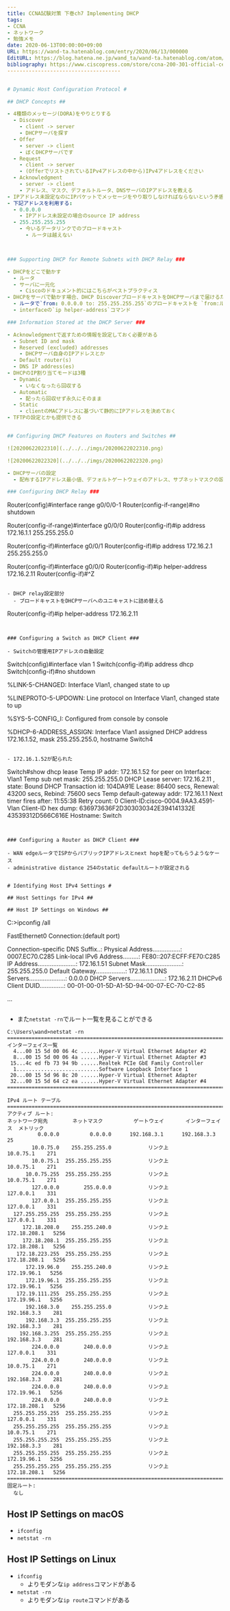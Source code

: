 ```yaml
---
title: CCNA試験対策 下巻ch7 Implementing DHCP
tags:
- CCNA
- ネットワーク
- 勉強メモ
date: 2020-06-13T00:00:00+09:00
URL: https://wand-ta.hatenablog.com/entry/2020/06/13/000000
EditURL: https://blog.hatena.ne.jp/wand_ta/wand-ta.hatenablog.com/atom/entry/26006613588207557
bibliography: https://www.ciscopress.com/store/ccna-200-301-official-cert-guide-volume-2-9781587147135
-------------------------------------


# Dynamic Host Configuration Protocol #

## DHCP Concepts ##

- 4種類のメッセージ(DORA)をやりとりする
  - Discover
    - client -> server
    - DHCPサーバを探す
  - Offer
    - server -> client
    - ぼくDHCPサーバです
  - Request
    - client -> server
    - (OfferでリストされているIPv4アドレスの中から)IPv4アドレスをください
  - Acknowledgment
    - server -> client
    - アドレス、マスク、デフォルトルータ、DNSサーバのIPアドレスを教える
- IPアドレス未設定なのにIPパケットでメッセージをやり取りしなければならないという矛盾
- 下記アドレスを利用する:
  - 0.0.0.0
    - IPアドレス未設定の場合のsource IP address
  - 255.255.255.255
    - 今いるデータリンクでのブロードキャスト
      - ルータは越えない



### Supporting DHCP for Remote Subnets with DHCP Relay ###

- DHCPをどこで動かす
  - ルータ
  - サーバに一元化
    - Ciscoのドキュメント的にはこちらがベストプラクティス
- DHCPをサーバで動かす場合、DHCP DiscoverブロードキャストをDHCPサーバまで届けるためにDHCP relayの設定が必要
  - ルータで`from: 0.0.0.0 to: 255.255.255.255`のブロードキャストを `from:ルータ to:DHCPサーバ`ユニキャストに詰め替える
  - interfaceの`ip helper-address`コマンド

### Information Stored at the DHCP Server ###

- Acknowledgmentで返すための情報を設定しておく必要がある
  - Subnet ID and mask
  - Reserved (excluded) addresses
    - DHCPサーバ自身のIPアドレスとか
  - Default router(s)
  - DNS IP address(es)
- DHCPのIP割り当てモードは3種
  - Dynamic
    - いなくなったら回収する
  - Automatic
    - 配ったら回収せず永久にそのまま
  - Static
    - clientのMACアドレスに基づいて静的にIPアドレスを決めておく
- TFTPの設定とかも提供できる


## Configuring DHCP Features on Routers and Switches ##

![20200622022310](../../../imgs/20200622022310.png)

![20200622022320](../../../imgs/20200622022320.png)

- DHCPサーバの設定
  - 配布するIPアドレス最小値、デフォルトゲートウェイのアドレス、サブネットマスクの設定必須

### Configuring DHCP Relay ###

```
Router(config)#interface range g0/0/0-1
Router(config-if-range)#no shutdown

Router(config-if-range)#interface g0/0/0
Router(config-if)#ip address 172.16.1.1 255.255.255.0

Router(config-if)#interface g0/0/1
Router(config-if)#ip address 172.16.2.1 255.255.255.0

Router(config-if)#interface g0/0/0
Router(config-if)#ip helper-address 172.16.2.11
Router(config-if)#^Z
```

- DHCP relay設定部分
  - ブロードキャストをDHCPサーバへのユニキャストに詰め替える

```
Router(config-if)#ip helper-address 172.16.2.11
```


### Configuring a Switch as DHCP Client ###

- Switchの管理用IPアドレスの自動設定

```
Switch(config)#interface vlan 1
Switch(config-if)#ip address dhcp
Switch(config-if)#no shutdown

%LINK-5-CHANGED: Interface Vlan1, changed state to up

%LINEPROTO-5-UPDOWN: Line protocol on Interface Vlan1, changed state to up

%SYS-5-CONFIG_I: Configured from console by console

%DHCP-6-ADDRESS_ASSIGN: Interface Vlan1 assigned DHCP address 172.16.1.52, mask 255.255.255.0, hostname Switch4
```

- 172.16.1.52が配られた

```
Switch#show dhcp lease
Temp IP addr: 172.16.1.52 for peer on Interface: Vlan1
Temp sub net mask: 255.255.255.0
   DHCP Lease server: 172.16.2.11 , state: Bound
   DHCP Transaction id: 104DA91E
   Lease: 86400 secs,  Renewal: 43200 secs,  Rebind: 75600 secs
Temp default-gateway addr: 172.16.1.1
   Next timer fires after: 11:55:38
   Retry count: 0  Client-ID:cisco-0004.9AA3.4591-Vlan
   Client-ID hex dump: 636973636F2D303030342E394141332E
                       43539312D566C616E
   Hostname: Switch
```


### Configuring a Router as DHCP Client ###

- WAN edgeルータでISPからパブリックIPアドレスとnext hopを配ってもらうようなケース
- administrative distance 254のstatic defaultルートが設定される


# Identifying Host IPv4 Settings #

## Host Settings for IPv4 ##

## Host IP Settings on Windows ##

```
C:\>ipconfig /all

FastEthernet0 Connection:(default port)

   Connection-specific DNS Suffix..: 
   Physical Address................: 0007.EC70.C285
   Link-local IPv6 Address.........: FE80::207:ECFF:FE70:C285
   IP Address......................: 172.16.1.51
   Subnet Mask.....................: 255.255.255.0
   Default Gateway.................: 172.16.1.1
   DNS Servers.....................: 0.0.0.0
   DHCP Servers....................: 172.16.2.11
   DHCPv6 Client DUID..............: 00-01-00-01-5D-A1-5D-94-00-07-EC-70-C2-85

...
```

```

- また`netstat -rn`でルート一覧を見ることができる


```
C:\Users\wand>netstat -rn
===========================================================================
インターフェイス一覧
  4...00 15 5d 00 06 4c ......Hyper-V Virtual Ethernet Adapter #2
  8...00 15 5d 00 06 4a ......Hyper-V Virtual Ethernet Adapter #3
 15...4c ed fb 73 94 9b ......Realtek PCIe GbE Family Controller
  1...........................Software Loopback Interface 1
 20...00 15 5d 96 8c 20 ......Hyper-V Virtual Ethernet Adapter
 32...00 15 5d 64 c2 ea ......Hyper-V Virtual Ethernet Adapter #4
===========================================================================

IPv4 ルート テーブル
===========================================================================
アクティブ ルート:
ネットワーク宛先        ネットマスク          ゲートウェイ       インターフェイス  メトリック
          0.0.0.0          0.0.0.0      192.168.3.1      192.168.3.3     25
        10.0.75.0    255.255.255.0            リンク上         10.0.75.1    271
        10.0.75.1  255.255.255.255            リンク上         10.0.75.1    271
      10.0.75.255  255.255.255.255            リンク上         10.0.75.1    271
        127.0.0.0        255.0.0.0            リンク上         127.0.0.1    331
        127.0.0.1  255.255.255.255            リンク上         127.0.0.1    331
  127.255.255.255  255.255.255.255            リンク上         127.0.0.1    331
     172.18.208.0    255.255.240.0            リンク上      172.18.208.1   5256
     172.18.208.1  255.255.255.255            リンク上      172.18.208.1   5256
   172.18.223.255  255.255.255.255            リンク上      172.18.208.1   5256
      172.19.96.0    255.255.240.0            リンク上       172.19.96.1   5256
      172.19.96.1  255.255.255.255            リンク上       172.19.96.1   5256
   172.19.111.255  255.255.255.255            リンク上       172.19.96.1   5256
      192.168.3.0    255.255.255.0            リンク上       192.168.3.3    281
      192.168.3.3  255.255.255.255            リンク上       192.168.3.3    281
    192.168.3.255  255.255.255.255            リンク上       192.168.3.3    281
        224.0.0.0        240.0.0.0            リンク上         127.0.0.1    331
        224.0.0.0        240.0.0.0            リンク上         10.0.75.1    271
        224.0.0.0        240.0.0.0            リンク上       192.168.3.3    281
        224.0.0.0        240.0.0.0            リンク上       172.19.96.1   5256
        224.0.0.0        240.0.0.0            リンク上      172.18.208.1   5256
  255.255.255.255  255.255.255.255            リンク上         127.0.0.1    331
  255.255.255.255  255.255.255.255            リンク上         10.0.75.1    271
  255.255.255.255  255.255.255.255            リンク上       192.168.3.3    281
  255.255.255.255  255.255.255.255            リンク上       172.19.96.1   5256
  255.255.255.255  255.255.255.255            リンク上      172.18.208.1   5256
===========================================================================
固定ルート:
  なし
```




## Host IP Settings on macOS ##

- `ifconfig`
- `netstat -rn`

## Host IP Settings on Linux ##

- `ifconfig`
  - よりモダンな`ip address`コマンドがある
- `netstat -rn`
  - よりモダンな`ip route`コマンドがある
